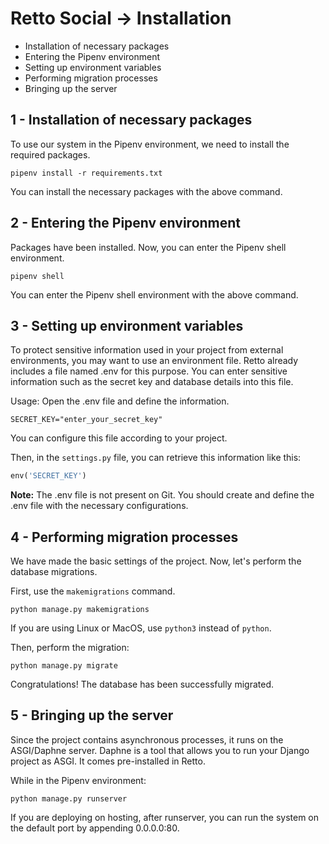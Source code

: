 # Retto Social -> Installation

- Installation of necessary packages
- Entering the Pipenv environment
- Setting up environment variables
- Performing migration processes
- Bringing up the server

## 1 - Installation of necessary packages
To use our system in the Pipenv environment, we need to install the required packages.

```
pipenv install -r requirements.txt
```

You can install the necessary packages with the above command.

## 2 - Entering the Pipenv environment
Packages have been installed. Now, you can enter the Pipenv shell environment.

```
pipenv shell
```

You can enter the Pipenv shell environment with the above command.

## 3 - Setting up environment variables
To protect sensitive information used in your project from external environments, you may want to use an environment file. Retto already includes a file named .env for this purpose. You can enter sensitive information such as the secret key and database details into this file.

Usage: Open the .env file and define the information.

```
SECRET_KEY="enter_your_secret_key"
```

You can configure this file according to your project.

Then, in the ```settings.py``` file, you can retrieve this information like this:

```python
env('SECRET_KEY')
```

**Note:** The .env file is not present on Git. You should create and define the .env file with the necessary configurations.

## 4 - Performing migration processes
We have made the basic settings of the project. Now, let's perform the database migrations.

First, use the ```makemigrations``` command.

```
python manage.py makemigrations
```

If you are using Linux or MacOS, use ```python3``` instead of ```python```.

Then, perform the migration:

```
python manage.py migrate
```

Congratulations! The database has been successfully migrated.

## 5 - Bringing up the server
Since the project contains asynchronous processes, it runs on the ASGI/Daphne server. Daphne is a tool that allows you to run your Django project as ASGI. It comes pre-installed in Retto.

While in the Pipenv environment:

```
python manage.py runserver
```

If you are deploying on hosting, after runserver, you can run the system on the default port by appending 0.0.0.0:80.